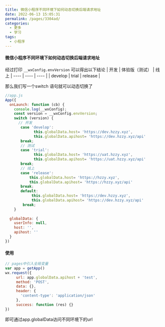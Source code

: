 ```yaml
---
title: 微信小程序不同环境下如何动态切换后端请求地址
date: 2022-06-13 15:05:31
permalink: /pages/3304ad/
categories:
  - 更多
  - 学习
tags:
  - 小程序
---
```


#### 微信小程序不同环境下如何动态切换后端请求地址
经过打印 `__wxConfig.envVersion` 可以得出以下结论
|  开发   | 体验版（测试）  | 线上
|  ----  |  ----  |  ----  |
| develop | trial | release |

<!-- more -->

那么我们写一个switch 语句就可以动态切换了
```js
//app.js
App({
  onLaunch: function (cb) {
  	console.log(__wxConfig);
    const version = __wxConfig.envVersion;
    switch (version) {
      // 开发
       case 'develop':
             this.globalData.host= 'https://dev.hzzy.xyz',
             this.globalData.apihost= 'https://dev.hzzy.xyz/api'
       break;
       // 测试
       case 'trial':
             this.globalData.host= 'https://uat.hzzy.xyz',
             this.globalData.apihost= 'https://uat.hzzy.xyz/api'
       break;
       // 线上
       case 'release':
           this.globalData.host= 'https://hzzy.xyz',
           this.globalData.apihost= 'https://hzzy.xyz/api'
       break;
       default:
            this.globalData.host= 'https://dev.hzzy.xyz',
            this.globalData.apihost= 'https://dev.hzzy.xyz/api'
        break;
    }
    
  globalData: {
    userInfo: null,
    host: '',
    apihost: ''
  }
})
```

#### 使用
```js
// pages中引入全局变量
var app = getApp()
wx.request({
	 url: app.globalData.apihost + 'test',
	 method: 'POST',
	 data: {},
	 header: {
	   'content-type': 'application/json'
	 },
	 success: function (res) {}
})
```

即可通过app.globalData访问不同环境下的url